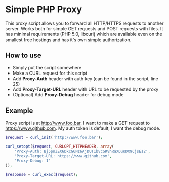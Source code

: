 # Simple PHP Proxy

This proxy script allows you to forward all HTTP/HTTPS requests to another server. Works both for simple GET requests and POST requests with files. It has minimal requirements (PHP 5.0, libcurl) which are available even on the smallest free hostings and has it's own simple authorization.

## How to use
* Simply put the script somewhere
* Make a CURL request for this script
* Add **Proxy-Auth** header with auth key (can be found in the script, line 25)
* Add **Proxy-Target-URL** header with URL to be requested by the proxy
* (Optional) Add **Proxy-Debug** header for debug mode

## Example
Proxy script is at http://www.foo.bar. I want to make a GET request to https://www.github.com. My auth token is default, I want the debug mode.

```php
$request = curl_init('http://www.foo.bar');

curl_setopt($request, CURLOPT_HTTPHEADER, array(
    'Proxy-Auth: Bj5pnZEX6DkcG6Nz6AjDUT1bvcGRVhRaXDuKDX9CjsEs2',
    'Proxy-Target-URL: https://www.github.com',
    'Proxy-Debug: 1' 
));

$response = curl_exec($request);
```